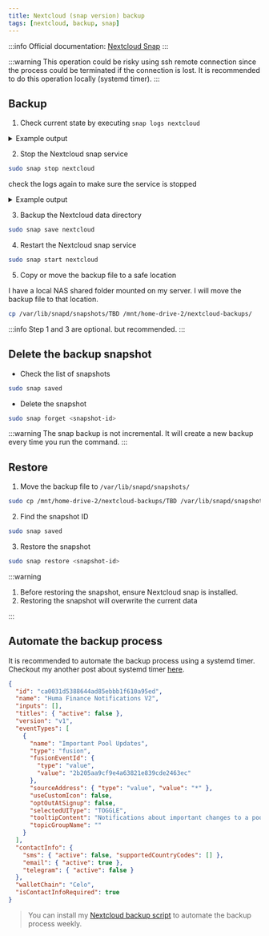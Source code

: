 ```yaml
---
title: Nextcloud (snap version) backup
tags: [nextcloud, backup, snap]
---
```


:::info
Official documentation: [Nextcloud Snap](https://github.com/nextcloud-snap/nextcloud-snap/wiki/Backup-and-Restore)
:::

:::warning
This operation could be risky using ssh remote connection since the process could be terminated if the connection is lost. It is recommended to do this operation locally (systemd timer).
:::

## Backup

1. Check current state by executing `snap logs nextcloud`

<details>
<summary>Example output</summary>

```bash
❯ sudo snap logs nextcloud
2024-08-29T00:00:16Z nextcloud.logrotate[584775]: considering log /var/snap/nextcloud/current/logs/mysql_errors.log
2024-08-29T00:00:16Z nextcloud.logrotate[584775]:   Now: 2024-08-29 00:00
2024-08-29T00:00:16Z nextcloud.logrotate[584775]:   Last rotated at 2024-08-27 00:00
2024-08-29T00:00:16Z nextcloud.logrotate[584775]:   log does not need rotating (log has been rotated at 2024-8-27 0:0, that is not week ago yet)
2024-08-29T00:00:16Z systemd[1]: snap.nextcloud.logrotate.service: Deactivated successfully.
2024-08-29T01:07:00Z nextcloud.renew-certs[599165]: Saving debug log to /var/snap/nextcloud/current/certs/certbot/logs/letsencrypt.log
2024-08-29T01:07:01Z nextcloud.renew-certs[599165]: - - - - - - - - - - - - - - - - - - - - - - - - - - - - - - - - - - - - - - - -
2024-08-29T01:07:01Z nextcloud.renew-certs[599165]: No renewals were attempted.
2024-08-29T01:07:01Z nextcloud.renew-certs[599165]: No hooks were run.
2024-08-29T01:07:01Z nextcloud.renew-certs[599165]: - - - - - - - - - - - - - - - - - - - - - - - - - - - - - - - - - - - - - - - -
```

</details>

2. Stop the Nextcloud snap service

```bash
sudo snap stop nextcloud
```

check the logs again to make sure the service is stopped

<details>
<summary>Example output</summary>

```bash
❯ sudo snap logs nextcloud
2024-08-29T12:29:42Z systemd[1]: Stopped snap.nextcloud.php-fpm.service - Service for snap application nextcloud.php-fpm.
2024-08-29T12:29:42Z systemd[1]: snap.nextcloud.php-fpm.service: Consumed 17h 23min 13.479s CPU time, 28.2G memory peak, 0B memory swap peak.
2024-08-29T12:29:42Z systemd[1]: Stopping snap.nextcloud.redis-server.service - Service for snap application nextcloud.redis-server...
2024-08-29T12:29:42Z systemd[1]: snap.nextcloud.redis-server.service: Deactivated successfully.
2024-08-29T12:29:42Z systemd[1]: Stopped snap.nextcloud.redis-server.service - Service for snap application nextcloud.redis-server.
2024-08-29T12:29:42Z systemd[1]: snap.nextcloud.redis-server.service: Consumed 44min 59.826s CPU time, 18.7M memory peak, 0B memory swap peak.
2024-08-29T12:29:42Z systemd[1]: Stopping snap.nextcloud.renew-certs.service - Service for snap application nextcloud.renew-certs...
2024-08-29T12:29:42Z systemd[1]: snap.nextcloud.renew-certs.service: Deactivated successfully.
2024-08-29T12:29:42Z systemd[1]: Stopped snap.nextcloud.renew-certs.service - Service for snap application nextcloud.renew-certs.
2024-08-29T12:29:42Z systemd[1]: snap.nextcloud.renew-certs.service: Consumed 6.246s CPU time, 75.8M memory peak, 0B memory swap peak.
```

</details>

3. Backup the Nextcloud data directory

```bash
sudo snap save nextcloud
```

4. Restart the Nextcloud snap service

```bash
sudo snap start nextcloud
```

5. Copy or move the backup file to a safe location

I have a local NAS shared folder mounted on my server. I will move the backup file to that location.

```bash
cp /var/lib/snapd/snapshots/TBD /mnt/home-drive-2/nextcloud-backups/
```

:::info
Step 1 and 3 are optional. but recommended.
:::

## Delete the backup snapshot

- Check the list of snapshots

```bash
sudo snap saved
```

- Delete the snapshot

```bash
sudo snap forget <snapshot-id>

```

:::warning
The snap backup is not incremental. It will create a new backup every time you run the command.
:::

## Restore

1. Move the backup file to `/var/lib/snapd/snapshots/`

```bash
sudo cp /mnt/home-drive-2/nextcloud-backups/TBD /var/lib/snapd/snapshots/
```

2. Find the snapshot ID

```bash
sudo snap saved
```

3. Restore the snapshot

```bash
sudo snap restore <snapshot-id>
```

:::warning

1. Before restoring the snapshot, ensure Nextcloud snap is installed.
2. Restoring the snapshot will overwrite the current data

:::

## Automate the backup process

It is recommended to automate the backup process using a systemd timer. Checkout my another post about systemd timer [here](/24.linux/systemd-timer.md).

```json
{
  "id": "ca0031d5388644ad85ebbb1f610a95ed",
  "name": "Huma Finance Notifications V2",
  "inputs": [],
  "titles": { "active": false },
  "version": "v1",
  "eventTypes": [
    {
      "name": "Important Pool Updates",
      "type": "fusion",
      "fusionEventId": {
        "type": "value",
        "value": "2b205aa9cf9e4a63821e839cde2463ec"
      },
      "sourceAddress": { "type": "value", "value": "*" },
      "useCustomIcon": false,
      "optOutAtSignup": false,
      "selectedUIType": "TOGGLE",
      "tooltipContent": "Notifications about important changes to a pool you\\u0027re participating in (e.g. pool liquidity cap updates)",
      "topicGroupName": ""
    }
  ],
  "contactInfo": {
    "sms": { "active": false, "supportedCountryCodes": [] },
    "email": { "active": true },
    "telegram": { "active": false }
  },
  "walletChain": "Celo",
  "isContactInfoRequired": true
}
```

> You can install my [Nextcloud backup script](https://github.com/happyeric77/nextcloud-auto-backup) to automate the backup process weekly.

